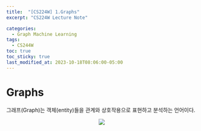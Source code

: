 ```yaml
---
title:  "[CS224W] 1.Graphs"
excerpt: "CS224W Lecture Note"

categories:
  - Graph Machine Learning
tags:
  - CS244W
toc: true
toc_sticky: true
last_modified_at: 2023-10-18T08:06:00-05:00
---
```


# Graphs
그래프(Graph)는 객체(entity)들을 관계와 상호작용으로 표현하고 분석하는 언어이다. 

<p align="center"><img src="https://github.com/user-attachments/assets/c6643714-d8f2-4aa9-b472-9177305899b3" height="" width=""></p>

